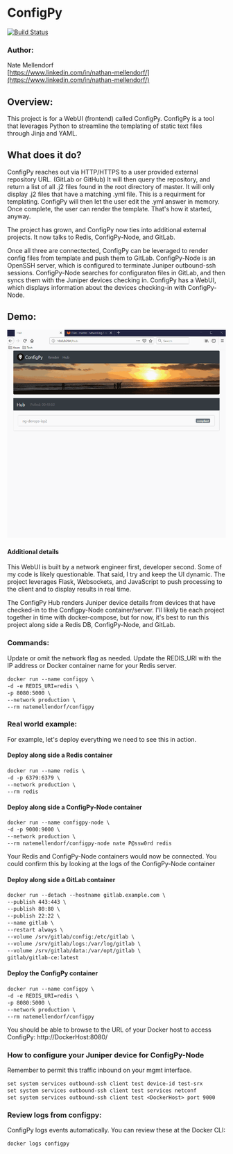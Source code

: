 # ConfigPy
[![Build Status](https://travis-ci.com/natemellendorf/configpy.svg?branch=master)](https://travis-ci.com/natemellendorf/configpy)
### Author:
Nate Mellendorf <br>
[https://www.linkedin.com/in/nathan-mellendorf/](https://www.linkedin.com/in/nathan-mellendorf/)<br>

## Overview:
This project is for a WebUI (frontend) called ConfigPy.
ConfigPy is a tool that leverages Python to streamline the templating of static text files through Jinja and YAML.

## What does it do?
ConfigPy reaches out via HTTP/HTTPS to a user provided external repository URL. (GitLab or GitHub)
It will then query the repository, and return a list of all .j2 files found in the root directory of master.
It will only display .j2 files that have a matching .yml file. This is a requirment for templating.
ConfigPy will then let the user edit the .yml answer in memory. Once complete, the user can render the template.
That's how it started, anyway. 

The project has grown, and ConfigPy now ties into additional external projects.
It now talks to Redis, ConfigPy-Node, and GitLab.

Once all three are connectected, ConfigPy can be leveraged to render config files from template and push them to GitLab.
ConfigPy-Node is an OpenSSH server, which is configured to terminate Juniper outbound-ssh sessions.
ConfigPy-Node searches for configuraton files in GitLab, and then syncs them with the Juniper devices checking in.
ConfigPy has a WebUI, which displays information about the devices checking-in with ConfigPy-Node.

## Demo:
![ConfigPy Demo](demo/ConfigPy.gif)

#### Additional details
This WebUI is built by a network engineer first, developer second. Some of my code is likely questionable.
That said, I try and keep the UI dynamic. The project leverages Flask, Websockets, and JavaScript to push processing to the client and to display results in real time. 

The ConfigPy Hub renders Juniper device details from devices that have checked-in to the Configpy-Node container/server.
I'll likely tie each project together in time with docker-compose, but for now, it's best to run this project along side a Redis DB, ConfigPy-Node, and GitLab.

### Commands:
Update or omit the network flag as needed.
Update the REDIS_URI with the IP address or Docker container name for your Redis server.
```
docker run --name configpy \
-d -e REDIS_URI=redis \
-p 8080:5000 \
--network production \
--rm natemellendorf/configpy
```


### Real world example:
For example, let's deploy everything we need to see this in action.

#### Deploy along side a Redis container
```
docker run --name redis \
-d -p 6379:6379 \
--network production \
--rm redis
```
#### Deploy along side a ConfigPy-Node container
```
docker run --name configpy-node \
-d -p 9000:9000 \
--network production \
--rm natemellendorf/configpy-node nate P@ssw0rd redis
```
Your Redis and ConfigPy-Node containers would now be connected.
You could confirm this by looking at the logs of the ConfigPy-Node container

#### Deploy along side a GitLab container
```
docker run --detach --hostname gitlab.example.com \
--publish 443:443 \
--publish 80:80 \
--publish 22:22 \
--name gitlab \
--restart always \
--volume /srv/gitlab/config:/etc/gitlab \
--volume /srv/gitlab/logs:/var/log/gitlab \
--volume /srv/gitlab/data:/var/opt/gitlab \
gitlab/gitlab-ce:latest
```

#### Deploy the ConfigPy container
```
docker run --name configpy \
-d -e REDIS_URI=redis \
-p 8080:5000 \
--network production \
--rm natemellendorf/configpy
```
You should be able to browse to the URL of your Docker host to access ConfigPy:
http://DockerHost:8080/
  
### How to configure your Juniper device for ConfigPy-Node
Remember to permit this traffic inbound on your mgmt interface.
```
set system services outbound-ssh client test device-id test-srx
set system services outbound-ssh client test services netconf
set system services outbound-ssh client test <DockerHost> port 9000
```

### Review logs from configpy:
ConfigPy logs events automatically.
You can review these at the Docker CLI:
```
docker logs configpy
```
